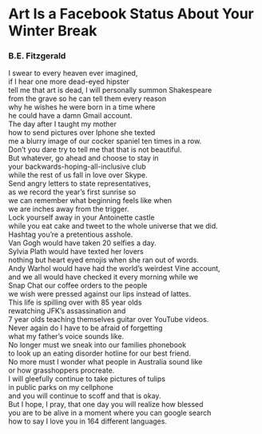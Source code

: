 # Art Is a Facebook Status About Your Winter Break  
  
### B.E. Fitzgerald  
  
I swear to every heaven ever imagined,  
if I hear one more dead-eyed hipster  
tell me that art is dead, I will personally summon Shakespeare  
from the grave so he can tell them every reason  
why he wishes he were born in a time where  
he could have a damn Gmail account.  
The day after I taught my mother  
how to send pictures over Iphone she texted  
me a blurry image of our cocker spaniel ten times in a row.  
Don’t you dare try to tell me that that is not beautiful.  
But whatever, go ahead and choose to stay in  
your backwards-hoping-all-inclusive club  
while the rest of us fall in love over Skype.  
Send angry letters to state representatives,  
as we record the year’s first sunrise so  
we can remember what beginning feels like when  
we are inches away from the trigger.  
Lock yourself away in your Antoinette castle  
while you eat cake and tweet to the whole universe that we did.  
Hashtag you’re a pretentious asshole.  
Van Gogh would have taken 20 selfies a day.  
Sylvia Plath would have texted her lovers  
nothing but heart eyed emojis when she ran out of words.  
Andy Warhol would have had the world’s weirdest Vine account,  
and we all would have checked it every morning while we  
Snap Chat our coffee orders to the people  
we wish were pressed against our lips instead of lattes.  
This life is spilling over with 85 year olds  
rewatching JFK’s assassination and  
7 year olds teaching themselves guitar over YouTube videos.  
Never again do I have to be afraid of forgetting  
what my father’s voice sounds like.  
No longer must we sneak into our families phonebook  
to look up an eating disorder hotline for our best friend.  
No more must I wonder what people in Australia sound like  
or how grasshoppers procreate.  
I will gleefully continue to take pictures of tulips  
in public parks on my cellphone  
and you will continue to scoff and that is okay.  
But I hope, I pray, that one day you will realize how blessed  
you are to be alive in a moment where you can google search  
how to say I love you in 164 different languages.  
  
